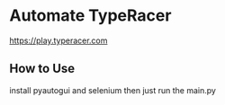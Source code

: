 # Automate TypeRacer
https://play.typeracer.com

## How to Use
install pyautogui and selenium then just run the main.py
